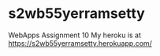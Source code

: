 # s2wb55yerramsetty
WebApps Assignment 10
My heroku is at <https://s2wb55yerramsetty.herokuapp.com/>
